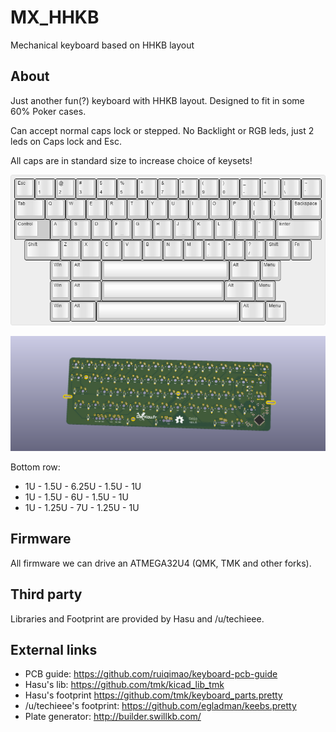 # MX_HHKB
Mechanical keyboard based on HHKB layout

## About

Just another fun(?) keyboard with HHKB layout. Designed to fit in some 60% Poker cases.

Can accept normal caps lock or stepped. No Backlight or RGB leds, just 2 leds on Caps lock and Esc.

All caps are in standard size to increase choice of keysets!

![Layout](./layout.png "Layout")

![PCB](./Kicad/MX_HHKB.png "PCB")

Bottom row:
* 1U - 1.5U - 6.25U - 1.5U - 1U
* 1U - 1.5U - 6U - 1.5U - 1U
* 1U - 1.25U - 7U - 1.25U - 1U

## Firmware
All firmware we can drive an ATMEGA32U4 (QMK, TMK and other forks).

## Third party
Libraries and Footprint are provided by Hasu and /u/techieee.

## External links

* PCB guide: https://github.com/ruiqimao/keyboard-pcb-guide
* Hasu's lib: https://github.com/tmk/kicad_lib_tmk
* Hasu's footprint https://github.com/tmk/keyboard_parts.pretty
* /u/techieee's footprint: https://github.com/egladman/keebs.pretty
* Plate generator: http://builder.swillkb.com/
